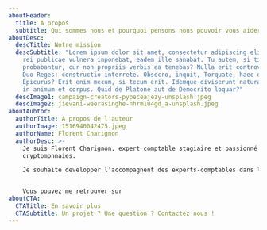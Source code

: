 ```yaml
---
aboutHeader:
  title: A propos
  subtitle: Qui sommes nous et pourquoi pensons nous pouvoir vous aider
aboutDesc:
  descTitle: Notre mission
  descSubtitle: "Lorem ipsum dolor sit amet, consectetur adipiscing elit. Quae hic
    rei publicae vulnera inponebat, eadem ille sanabat. Tu autem, si tibi illa
    probabantur, cur non propriis verbis ea tenebas? Nulla erit controversia.
    Duo Reges: constructio interrete. Obsecro, inquit, Torquate, haec dicit
    Epicurus? Erit enim mecum, si tecum erit. Idemque diviserunt naturam hominis
    in animum et corpus. Quid de Platone aut de Democrito loquar?"
  descImage1: campaign-creators-pypeceajezy-unsplash.jpeg
  descImage2: jievani-weerasinghe-nhrm1u4gd_a-unsplash.jpeg
aboutAuhtor:
  authorTitle: A propos de l'auteur
  authorImage: 1516940042475.jpeg
  authorName: Florent Charignon
  authorDesc: >-
    Je suis Florent Charignon, expert comptable stagiaire et passionné de
    cryptomonnaies. 

    Je souhaite developper l'accompagnent des experts-comptables dans la cryptosphère pour répondre aux besoins croissants de la part de nos clients.


    Vous pouvez me retrouver sur 
aboutCTA:
  CTATitle: En savoir plus
  CTASubtitle: Un projet ? Une question ? Contactez nous !
---
```

